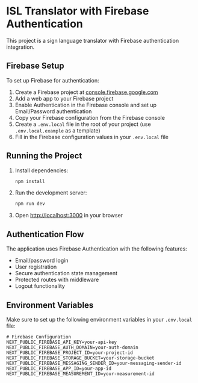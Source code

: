 # ISL Translator with Firebase Authentication

This project is a sign language translator with Firebase authentication integration.

## Firebase Setup

To set up Firebase for authentication:

1. Create a Firebase project at [console.firebase.google.com](https://console.firebase.google.com)
2. Add a web app to your Firebase project
3. Enable Authentication in the Firebase console and set up Email/Password authentication
4. Copy your Firebase configuration from the Firebase console
5. Create a `.env.local` file in the root of your project (use `.env.local.example` as a template)
6. Fill in the Firebase configuration values in your `.env.local` file

## Running the Project

1. Install dependencies:
   ```bash
   npm install
   ```

2. Run the development server:
   ```bash
   npm run dev
   ```

3. Open [http://localhost:3000](http://localhost:3000) in your browser

## Authentication Flow

The application uses Firebase Authentication with the following features:

- Email/password login
- User registration
- Secure authentication state management
- Protected routes with middleware
- Logout functionality

## Environment Variables

Make sure to set up the following environment variables in your `.env.local` file:

```
# Firebase Configuration
NEXT_PUBLIC_FIREBASE_API_KEY=your-api-key
NEXT_PUBLIC_FIREBASE_AUTH_DOMAIN=your-auth-domain
NEXT_PUBLIC_FIREBASE_PROJECT_ID=your-project-id
NEXT_PUBLIC_FIREBASE_STORAGE_BUCKET=your-storage-bucket
NEXT_PUBLIC_FIREBASE_MESSAGING_SENDER_ID=your-messaging-sender-id
NEXT_PUBLIC_FIREBASE_APP_ID=your-app-id
NEXT_PUBLIC_FIREBASE_MEASUREMENT_ID=your-measurement-id
``` 